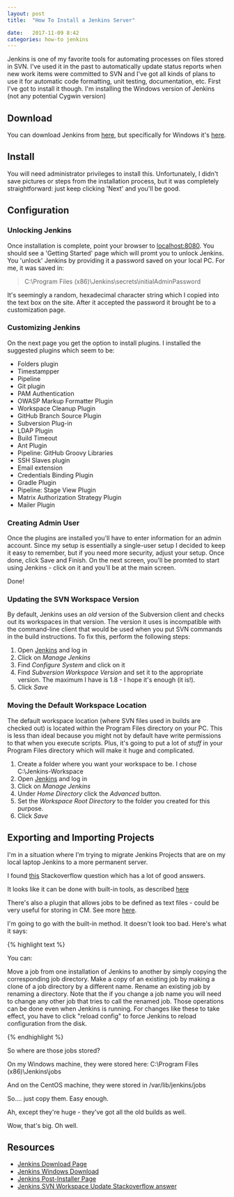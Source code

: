 ```yaml
---
layout: post
title:  "How To Install a Jenkins Server"

date:   2017-11-09 8:42
categories: how-to jenkins
---
```


Jenkins is one of my favorite tools for automating processes on files stored in SVN. I've used it in the past to automatically update status reports when new work items were committed to SVN and I've got all kinds of plans to use it for automatic code formatting, unit testing, documentation, etc. First I've got to install it though. I'm installing the Windows version of Jenkins (not any potential Cygwin version) 

## Download ##

You can download Jenkins from [here](https://jenkins.io/download/), but specifically for Windows it's [here](https://jenkins.io/download/thank-you-downloading-windows-installer-stable). 

## Install ##

You will need administrator privileges to install this. Unfortunately, I didn't save pictures or steps from the installation process, but it was completely straightforward: just keep clicking 'Next' and you'll be good.

## Configuration ##

### Unlocking Jenkins ###

Once installation is complete, point your browser to [localhost:8080](http://localhost:8080). You should see a 'Getting Started' page which will promt you to unlock Jenkins. You 'unlock' Jenkins by providing it a password saved on your local PC. For me, it was saved in:

> C:\Program Files (x86)\Jenkins\secrets\initialAdminPassword

It's seemingly a random, hexadecimal character string which I copied into the text box on the site. After it accepted the password it brought be to a customization page.

### Customizing Jenkins ###

On the next page you get the option to install plugins. I installed the suggested plugins which seem to be:

* Folders plugin
* Timestampper
* Pipeline
* Git plugin
* PAM Authentication
* OWASP Markup Formatter Plugin
* Workspace Cleanup Plugin
* GitHub Branch Source Plugin
* Subversion Plug-in
* LDAP Plugin
* Build Timeout
* Ant Plugin
* Pipeline: GitHub Groovy Libraries
* SSH Slaves plugin
* Email extension
* Credentials Binding Plugin
* Gradle Plugin
* Pipeline: Stage View Plugin
* Matrix Authorization Strategy Plugin
* Mailer Plugin

### Creating Admin User ###

Once the plugins are installed you'll have to enter information for an admin account. Since my setup is essentially a single-user setup I decided to keep it easy to remember, but if you need more security, adjust your setup. Once done, click Save and Finish. On the next screen, you'll be promted to start using Jenkins - click on it and you'll be at the main screen.

Done!

### Updating the SVN Workspace Version ###

By default, Jenkins uses an *old* version of the Subversion client and checks out its workspaces in that version. The version it uses is incompatible with the command-line client that would be used when you put SVN commands in the build instructions. To fix this, perform the following steps:

1. Open [Jenkins](http://localhost:8080) and log in
2. Click on *Manage Jenkins*
3. Find *Configure System* and click on it
4. Find *Subversion Workspace Version* and set it to the appropriate version. The maximum I have is 1.8 - I hope it's enough (it is!).
5. Click *Save*

### Moving the Default Workspace Location ###

The default workspace location (where SVN files used in builds are checked out) is located within the Program Files directory on your PC. This is less than ideal because you might not by default have write permissions to that when you execute scripts. Plus, it's going to put a lot of *stuff* in your Program Files directory which will make it huge and complicated. 

1. Create a folder where you want your workspace to be. I chose C:\Jenkins-Workspace
2. Open [Jenkins](http://localhost:8080) and log in
3. Click on *Manage Jenkins*
4. Under *Home Directory* click the *Advanced* button.
5. Set the *Workspace Root Directory* to the folder you created for this purpose.
6. Click *Save*

## Exporting and Importing Projects ##

I'm in a situation where I'm trying to migrate Jenkins Projects that are on my local laptop Jenkins to a more permanent server.

I found [this](https://stackoverflow.com/questions/8424228/export-import-jobs-in-jenkins) Stackoverflow question which has a lot of good answers.

It looks like it can be done with built-in tools, as described [here](https://wiki.jenkins.io/display/JENKINS/Administering+Jenkins#AdministeringJenkins-Moving%2Fcopying%2Frenamingjobs)

There's also a plugin that allows jobs to be defined as text files - could be very useful for storing in CM. See more [here](https://plugins.jenkins.io/job-dsl/).

I'm going to go with the built-in method. It doesn't look too bad. Here's what it says:

{% highlight text %}

You can:

Move a job from one installation of Jenkins to another by simply copying the corresponding job directory.
Make a copy of an existing job by making a clone of a job directory by a different name.
Rename an existing job by renaming a directory. Note that the if you change a job name you will need to change any other job that tries to call the renamed job.
Those operations can be done even when Jenkins is running. For changes like these to take effect, you have to click "reload config" to force Jenkins to reload configuration from the disk.

{% endhighlight %}

So where are those jobs stored?

On my Windows machine, they were stored here: C:\\Program Files (x86)\\Jenkins\\jobs

And on the CentOS machine, they were stored in /var/lib/jenkins/jobs

So.... just copy them.
Easy enough.

Ah, except they're huge - they've got all the old builds as well.

Wow, that's big. Oh well.

## Resources ##

* [Jenkins Download Page](https://jenkins.io/download/)
* [Jenkins Windows Download](https://jenkins.io/download/thank-you-downloading-windows-installer-stable)
* [Jenkins Post-Installer Page](https://wiki.jenkins.io/display/JENKINS/Thanks+for+using+Windows+Installer)
* [Jenkins SVN Workspace Update Stackoverflow answer](https://stackoverflow.com/a/15163931)